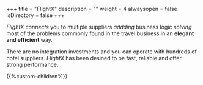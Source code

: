 +++
title = "FlightX"
description = ""
weight = 4
alwaysopen = false
isDirectory = false
+++

_FlightX_ _connects_ you to multiple suppliers _addding_ business logic _solving_ most of the problems commonly found in the travel business in an **elegant and efficient** way.

There are no integration investments and you can operate with hundreds of hotel suppliers. _FlightX_ has been desined to be fast, reliable and offer strong performance.

{{%custom-children%}}

